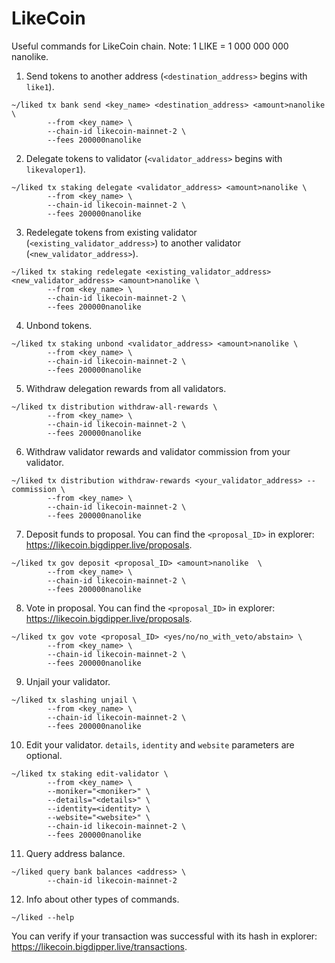 # LikeCoin
Useful commands for LikeCoin chain. Note: 1 LIKE = 1 000 000 000 nanolike.

1. Send tokens to another address (``<destination_address>`` begins with ``like1``).
```
~/liked tx bank send <key_name> <destination_address> <amount>nanolike \
        --from <key_name> \
        --chain-id likecoin-mainnet-2 \
        --fees 200000nanolike
```
2. Delegate tokens to validator (``<validator_address>`` begins with ``likevaloper1``).
```
~/liked tx staking delegate <validator_address> <amount>nanolike \
        --from <key_name> \
        --chain-id likecoin-mainnet-2 \
        --fees 200000nanolike
```
3. Redelegate tokens from existing validator (``<existing_validator_address>``) to another validator (``<new_validator_address>``).
```
~/liked tx staking redelegate <existing_validator_address> <new_validator_address> <amount>nanolike \
        --from <key_name> \
        --chain-id likecoin-mainnet-2 \
        --fees 200000nanolike
```
4. Unbond tokens.
```
~/liked tx staking unbond <validator_address> <amount>nanolike \
        --from <key_name> \
        --chain-id likecoin-mainnet-2 \
        --fees 200000nanolike
```
5. Withdraw delegation rewards from all validators.
```
~/liked tx distribution withdraw-all-rewards \
        --from <key_name> \
        --chain-id likecoin-mainnet-2 \
        --fees 200000nanolike
```
6. Withdraw validator rewards and validator commission from your validator.
```
~/liked tx distribution withdraw-rewards <your_validator_address> --commission \
        --from <key_name> \
        --chain-id likecoin-mainnet-2 \
        --fees 200000nanolike
```
7. Deposit funds to proposal. You can find the ``<proposal_ID>`` in explorer: https://likecoin.bigdipper.live/proposals.
```
~/liked tx gov deposit <proposal_ID> <amount>nanolike  \
        --from <key_name> \
        --chain-id likecoin-mainnet-2 \
        --fees 200000nanolike
```
8. Vote in proposal. You can find the ``<proposal_ID>`` in explorer: https://likecoin.bigdipper.live/proposals.
```
~/liked tx gov vote <proposal_ID> <yes/no/no_with_veto/abstain> \
        --from <key_name> \
        --chain-id likecoin-mainnet-2 \
        --fees 200000nanolike
```
9. Unjail your validator.
```
~/liked tx slashing unjail \
        --from <key_name> \
        --chain-id likecoin-mainnet-2 \
        --fees 200000nanolike
```
10. Edit your validator. ``details``, ``identity`` and ``website`` parameters are optional.
```
~/liked tx staking edit-validator \
        --from <key_name> \
        --moniker="<moniker>" \
        --details="<details>" \
        --identity=<identity> \
        --website="<website>" \
        --chain-id likecoin-mainnet-2 \
        --fees 200000nanolike
```
11. Query address balance.
```
~/liked query bank balances <address> \
        --chain-id likecoin-mainnet-2
```
12. Info about other types of commands.
```
~/liked --help
```
You can verify if your transaction was successful with its hash in explorer: https://likecoin.bigdipper.live/transactions.
